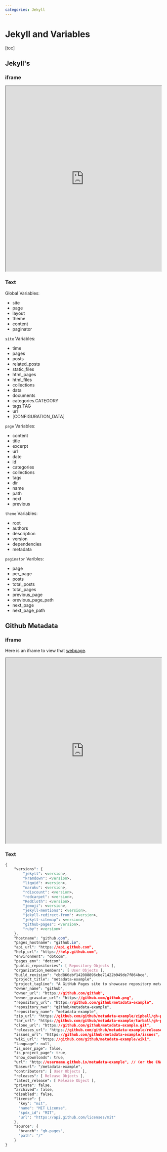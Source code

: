 ```yaml
---
categories: Jekyll
---
```


# Jekyll and Variables

[toc]

## Jekyll's

### iframe

<iframe height="600" width="100%" src="https://jekyllrb.com/docs/variables/"></iframe>

### Text

Global Variables:

- site
- page
- layout
- theme
- content
- paginator

`site` Variables:

- time
- pages
- posts
- related_posts
- static_files
- html_pages
- html_files
- collections
- data
- documents
- categories.CATEGORY
- tags.TAG
- url
- [CONFIGURATION_DATA]

`page` Variables:

- content
- title
- excerpt
- url
- date
- id
- categories
- collections
- tags
- dir
- name
- path
- next
- previous

`theme` Variables:

- root
- authors
- description
- version
- dependencies
- metadata

`paginator` Varibles:

- page
- per_page
- posts
- total_posts
- total_pages
- previous_page
- orevious_page_path
- next_page
- next_page_path



## Github Metadata

### iframe

Here is an iframe to view that [webpage](https://jekyll.github.io/github-metadata/site.github/).

<iframe height="600" width="100%" src="https://jekyll.github.io/github-metadata/site.github/" ></iframe>

### Text

```css
{
    "versions": {
        "jekyll": <version>,
        "kramdown": <version>,
        "liquid": <version>,
        "maruku": <version>,
        "rdiscount": <version>,
        "redcarpet": <version>,
        "RedCloth": <version>,
        "jemoji": <version>,
        "jekyll-mentions": <version>,
        "jekyll-redirect-from": <version>,
        "jekyll-sitemap": <version>,
        "github-pages": <version>,
        "ruby": <version>"
    },
    "hostname": "github.com",
    "pages_hostname": "github.io",
    "api_url": "https://api.github.com",
    "help_url": "https://help.github.com",
    "environment": "dotcom",
    "pages_env": "dotcom",
    "public_repositories": [ Repository Objects ],
    "organization_members": [ User Objects ],
    "build_revision": "cbd866ebf142088896cbe71422b949de7f864bce",
    "project_title": "metadata-example",
    "project_tagline": "A GitHub Pages site to showcase repository metadata",
    "owner_name": "github",
    "owner_url": "https://github.com/github",
    "owner_gravatar_url": "https://github.com/github.png",
    "repository_url": "https://github.com/github/metadata-example",
    "repository_nwo": "github/metadata-example",
    "repository_name": "metadata-example",
    "zip_url": "https://github.com/github/metadata-example/zipball/gh-pages",
    "tar_url": "https://github.com/github/metadata-example/tarball/gh-pages",
    "clone_url": "https://github.com/github/metadata-example.git",
    "releases_url": "https://github.com/github/metadata-example/releases",
    "issues_url": "https://github.com/github/metadata-example/issues",
    "wiki_url": "https://github.com/github/metadata-example/wiki",
    "language": null,
    "is_user_page": false,
    "is_project_page": true,
    "show_downloads": true,
    "url": "http://username.github.io/metadata-example", // (or the CNAME)
    "baseurl": "/metadata-example",
    "contributors": [ User Objects ],
    "releases": [ Release Objects ],
    "latest_release": [ Release Object ],
    "private": false,
    "archived": false,
    "disabled": false,
    "license": {
      "key": "mit",
      "name": "MIT License",
      "spdx_id": "MIT",
      "url": "https://api.github.com/licenses/mit"
    },
    "source": {
      "branch": "gh-pages",
      "path": "/"
    }
}
```

